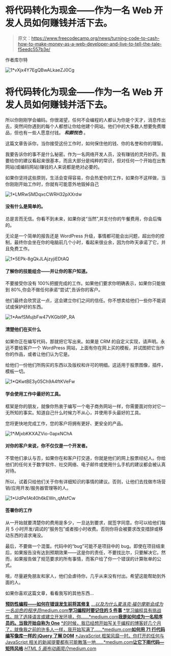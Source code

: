 # 将代码转化为现金——作为一名 Web 开发人员如何赚钱并活下去。

> 原文：<https://www.freecodecamp.org/news/turning-code-to-cash-how-to-make-money-as-a-web-developer-and-live-to-tell-the-tale-f5eedc557b3e/>

作者库尔特

![1*vXjx4Y7EgQBwALkaeZJ0Cg](img/122217db1ecd59733aeda622ade8096c.png)

# 将代码转化为现金——作为一名 Web 开发人员如何赚钱并活下去。

所以你刚刚学会编码。你很渴望，任何不会编程的人都认为你是个天才，消息传出去，突然间你遇到的每个人都想让你给他建个网站。他们中的大多数人想要免费赠品，但也有一些人愿意付钱。 ***和颜悦色*** 。

这篇文章告诉你，当你接受这份工作时，如何保住他的钱、你的名誉和你的理智。

我要告诉你的事不是什么秘密。作为一名网络开发人员，没有赚钱的灵丹妙药。我要给你的建议看起来很基本，而且大部分是纯粹的常识，但对任何一个开始在出售网站(或编码网站)赚钱的人来说都是绝对必要的。

如果你坚持这些原则，生活会变得容易，你会热爱你的工作，如果你不这样做，当你刚刚开始工作时，你就有可能意外地毁掉自己

![1*LMRwSMDqxcCWRH32pXXrdw](img/0836909142c424a88015fa09f85f8082.png)

#### 没有什么是简单的。

总是言而无信。你看不到未来，如果你说“当然”,并支付你的午餐费用，你会后悔的。

无论是一个简单的报告还是 WordPress 升级，事情都可能会出问题，超出你的控制，最终你会坐在你的电脑前几个小时，看起来很业余，因为你昨天承诺了它，并且免费工作。

![1*5EPk-8gQkJLAjzyjiEDtAQ](img/48abdbc9d9fe10176cb1e554beab25cd.png)

#### 了解你的技能组合——并让你的客户知道。

不要接受你没有 100%把握完成的工作。如果他们要求你明确表示，如果你只能做到 80%,你会不做任何承诺“尝试”,告诉你的客户。

他们最终会欣赏这一点，这会建立你们之间的信任。你不想卖给他们一些你不能调试或保护好的东西。

![1*AwfSMujbFw47VKGbl9P_RA](img/8ca492252da642f5049efe5dfbed4991.png)

#### 清楚他们在买什么

如果你正在编写代码，那就把它写出来。如果是 CRM 的自定义实现，请声明。永远不要给客户一个 WordPress 网站，上面有你在网上买的模板，并试图把它当作你的作品，或者让他们认为它是。

给他们一份他们所购买的东西以及版权和许可的明细。这适用于股票图像，插件，模板一切。

![1*QKwtBE3y05Ch9A4ftKVeFw](img/992bd95f75562b6d607132430d1e96d6.png)

#### 学会使用工作中最好的工具。

框架是你的朋友，就像你热衷于编写一个电子商务网站一样，你需要面对你对它一无所知的事实。知道自己什么时候力不从心，并使用手头最好的工具。

您将更快地完成工作，您的客户将拥有更好、更安全的产品。

![1*iMjxbKKXAZVio-0apxNChA](img/0e9774d30905b3e14018dcfa75cdf93d.png)

#### 对你的客户来说，你不仅仅是一个开发者。

不管他们承认与否，如果你在和客户打交道，你就是他们的网上股票经纪人。你给他们的任何关于数字软件、社交网络、电子邮件或使用什么手机的建议都会被认真对待。

所以，试着只给他们关于你有详细知识的事情的建议。否则，让他们去找做市场营销/应用开发/服务器管理等的人。

![1*UdPe1At40h6kEWn_qMsfCw](img/8451063bd35f21a27a50df0b03c2bbaa.png)

#### 签署你的工作

从一开始就要清楚你的费用是多少，一旦达到要求，就签字同意。你可以给他们每月 5 小时开发/调试的“服务包”或者按小时收费。否则你将会被要求改变措辞或移动东西的请求淹没。

最后，不要做一个混蛋。代码中的“bug”可能不是项目中的 bug。即使在项目结束后，如果报告没有达到预期效果——这是你的责任，不要找比尔，只要解决它。然而，如果报告做了规范要求的所有事情，而客户给了你一个错误的计算账单的公式。

哦，尽量避免朋友和家人，他们会虐待你，几乎从来没有付出。希望这能帮助到外面的人。

如果你喜欢这篇文章，看看我写的其他东西…

[**预防性编程——如何在错误发生前将其修复**](https://medium.com/p/9df82cf215c5)
[*…以及为什么夏洛克·福尔摩斯会成为一名出色的程序员*medium.com](https://medium.com/p/9df82cf215c5)[**学习编程时要记住的 5 件事**](https://medium.com/p/1ed8e734b04f)
[*学习编程具有挑战性。除了选择语言或建立开发环境，你……*medium.com](https://medium.com/p/1ed8e734b04f)[**我是如何成为一名程序员的。当我开始自称为 One**](https://medium.com/p/54a0533c4335)
[*的时候，我已经想开始写关于编程的博客好几个月了，就像我之前的许多人一样，我开始写满了……*medium.com](https://medium.com/p/54a0533c4335)[**如何用 71 行代码编写像库一样的 jQuery 了解 DOM**](https://medium.com/p/e9fb99dbc8d2)
[*JavaScript 框架风靡一时。你打开的任何与 JavaScript 相关的新闻提要都有可能散落一地……*medium.com](https://medium.com/p/e9fb99dbc8d2)[**让它下雨代码—矩阵风格**](https://medium.com/p/ec6e1386084e)
[*HTML 5 画布动画简介*medium.com](https://medium.com/p/ec6e1386084e)